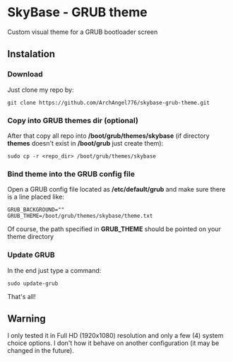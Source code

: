# SkyBase - GRUB theme
Custom visual theme for a GRUB bootloader screen

## Instalation
### Download

Just clone my repo by:
```
git clone https://github.com/ArchAngel776/skybase-grub-theme.git
```
### Copy into GRUB themes dir (optional)
After that copy all repo into **/boot/grub/themes/skybase** (if directory **themes** doesn't exist in **/boot/grub** just create them):
```
sudo cp -r <repo_dir> /boot/grub/themes/skybase
```
### Bind theme into the GRUB config file
Open a GRUB config file located as **/etc/default/grub** and make sure there is a line placed like:
```
GRUB_BACKGROUND=""
GRUB_THEME=/boot/grub/themes/skybase/theme.txt
```
Of course, the path specified in **GRUB_THEME** should be pointed on your theme directory
### Update GRUB
In the end just type a command:
```
sudo update-grub
```
That's all!

## Warning
I only tested it in Full HD (1920x1080) resolution and only a few (4) system choice options. I don't how it behave on another configuration (it may be changed in the future).
